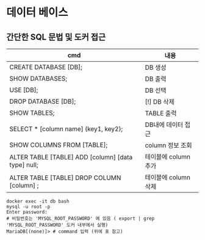 # 데이터 베이스 

## 간단한 SQL 문법 및 도커 접근

|cmd|내용
|------|---|
|CREATE DATABASE [DB];|DB 생성|
|SHOW DATABASES;|DB 출력|
|USE [DB];|DB 선택|
|DROP DATABASE [DB];|[!] DB 삭제|
|SHOW TABLES;|TABLE 출력|
|SELECT * [column name] (key1, key2); |DB내에 데이터 접근|
|SHOW COLUMNS FROM [TABLE];| column 정보 조회|
|ALTER TABLE [TABLE] ADD [column] [data type] null;| 테이블에 column 추가|
|ALTER TABLE [TABLE] DROP COLUMN [column] ;| 테이블에 column 삭제|
```
docker exec -it db bash
mysql -u root -p
Enter password: 
# 비밀번호는 'MYSQL_ROOT_PASSWORD' 에 있음 ( export | grep 'MYSQL_ROOT_PASSWORD' 도커 내부에서 실행)
MariaDB[(none)]> # command 입력 (위에 표 참고)

```
